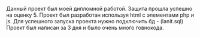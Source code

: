 Данный проект был моей дипломной работой. Защита прошла успешно на оценку 5. 
Проект был разработан используя html с элементами php и js.
Для успешного запуска проекта нужно подключить бд - (lanit.sql)
Проект был написан за 3 дня и было очень много говнокода.